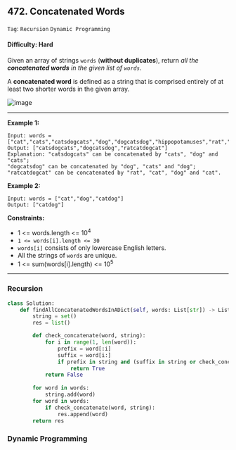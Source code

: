 ## 472. Concatenated Words

```Tag```: ```Recursion``` ```Dynamic Programming```

#### Difficulty: Hard

Given an array of strings ```words``` (__without duplicates__), return _all the __concatenated words__ in the given list of ```words```_.

A __concatenated word__ is defined as a string that is comprised entirely of at least two shorter words in the given array.

![image](https://user-images.githubusercontent.com/35042430/215008109-022ba1e7-dc28-48da-8431-07b253dc603e.png)

---

__Example 1:__
```
Input: words = ["cat","cats","catsdogcats","dog","dogcatsdog","hippopotamuses","rat","ratcatdogcat"]
Output: ["catsdogcats","dogcatsdog","ratcatdogcat"]
Explanation: "catsdogcats" can be concatenated by "cats", "dog" and "cats"; 
"dogcatsdog" can be concatenated by "dog", "cats" and "dog"; 
"ratcatdogcat" can be concatenated by "rat", "cat", "dog" and "cat".
```

__Example 2:__
```
Input: words = ["cat","dog","catdog"]
Output: ["catdog"]
```

__Constraints:__

- 1 <= words.length <= 10<sup>4</sup>
- ```1 <= words[i].length <= 30```
- ```words[i]``` consists of only lowercase English letters.
- All the strings of ```words``` are unique.
- 1 <= sum(words[i].length) <= 10<sup>5</sup>

---

### Recursion

```Python
class Solution:
    def findAllConcatenatedWordsInADict(self, words: List[str]) -> List[str]:
        string = set()
        res = list()

        def check_concatenate(word, string):
            for i in range(1, len(word)):
                prefix = word[:i]
                suffix = word[i:]
                if prefix in string and (suffix in string or check_concatenate(suffix, string)):
                    return True
            return False
        
        for word in words:
            string.add(word)
        for word in words:
            if check_concatenate(word, string):
                res.append(word)
        return res
```


### Dynamic Programming

```Python

```

